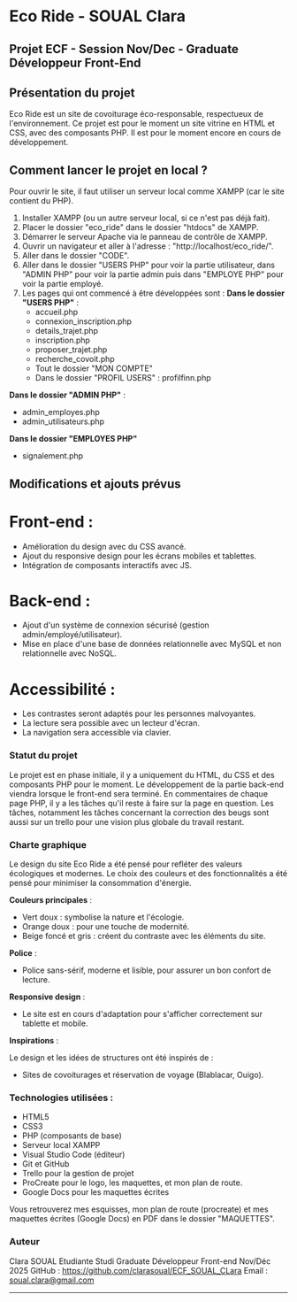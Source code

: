 # Eco Ride - SOUAL Clara

## Projet ECF - Session Nov/Dec - Graduate Développeur Front-End

## Présentation du projet 
Eco Ride est un site de covoiturage éco-responsable, respectueux de l'environnement.
Ce projet est pour le moment un site vitrine en HTML et CSS, avec des composants PHP. Il est pour le moment encore en cours de développement.

## Comment lancer le projet en local ?
Pour ouvrir le site, il faut utiliser un serveur local comme XAMPP (car le site contient du PHP).
1. Installer XAMPP (ou un autre serveur local, si ce n'est pas déjà fait).
2. Placer le dossier "eco_ride" dans le dossier "htdocs" de XAMPP.
3. Démarrer le serveur Apache via le panneau de contrôle de XAMPP.
4. Ouvrir un navigateur et aller à l'adresse : "http://localhost/eco_ride/".
5. Aller dans le dossier "CODE".
6. Aller dans le dossier "USERS PHP" pour voir la partie utilisateur, dans "ADMIN PHP" pour voir la partie admin puis dans "EMPLOYE PHP" pour voir la partie employé.
7. Les pages qui ont commencé à être développées sont :
   **Dans le dossier "USERS PHP"** :
   - accueil.php
   - connexion_inscription.php
   - details_trajet.php
   - inscription.php
   - proposer_trajet.php
   - recherche_covoit.php
   - Tout le dossier "MON COMPTE"
   - Dans le dossier "PROFIL USERS" : profilfinn.php
  
  **Dans le dossier "ADMIN PHP"** :
  - admin_employes.php
  - admin_utilisateurs.php

  **Dans le dossier "EMPLOYES PHP"**
  - signalement.php

## Modifications et ajouts prévus

# Front-end :

- Amélioration du design avec du CSS avancé.
- Ajout du responsive design pour les écrans mobiles et tablettes.
- Intégration de composants interactifs avec JS.

# Back-end :

- Ajout d'un système de connexion sécurisé (gestion admin/employé/utilisateur).
- Mise en place d'une base de données relationnelle avec MySQL et non relationnelle avec NoSQL.

# Accessibilité :

- Les contrastes seront adaptés pour les personnes malvoyantes.
- La lecture sera possible avec un lecteur d'écran.
- La navigation sera accessible via clavier.


### Statut du projet
Le projet est en phase initiale, il y a uniquement du HTML, du CSS et des composants PHP pour le moment. Le développement de la partie back-end viendra lorsque le front-end sera terminé.
En commentaires de chaque page PHP, il y a les tâches qu'il reste à faire sur la page en question. 
Les tâches, notamment les tâches concernant la correction des beugs sont aussi sur un trello pour une vision plus globale du travail restant.

### Charte graphique

Le design du site Eco Ride a été pensé pour refléter des valeurs écologiques et modernes. Le choix des couleurs et des fonctionnalités a été pensé pour minimiser la consommation d'énergie.

**Couleurs principales** : 

- Vert doux : symbolise la nature et l'écologie.
- Orange doux : pour une touche de modernité.
- Beige foncé et gris : créent du contraste avec les éléments du site.

**Police** :

- Police sans-sérif, moderne et lisible, pour assurer un bon confort de lecture.

**Responsive design** :

- Le site est en cours d'adaptation pour s'afficher correctement sur tablette et mobile.

**Inspirations** :

Le design et les idées de structures ont été inspirés de :
- Sites de covoiturages et réservation de voyage (Blablacar, Ouigo).

### Technologies utilisées :

- HTML5
- CSS3
- PHP (composants de base)
- Serveur local XAMPP
- Visual Studio Code (éditeur)
- Git et GitHub
- Trello pour la gestion de projet
- ProCreate pour le logo, les maquettes, et mon plan de route.
- Google Docs pour les maquettes écrites

Vous retrouverez mes esquisses, mon plan de route (procreate) et mes maquettes écrites (Google Docs) en PDF dans le dossier "MAQUETTES".


### Auteur

Clara SOUAL
Etudiante Studi Graduate Développeur Front-end Nov/Déc 2025
GitHub : https://github.com/clarasoual/ECF_SOUAL_CLara
Email : soual.clara@gmail.com


---
